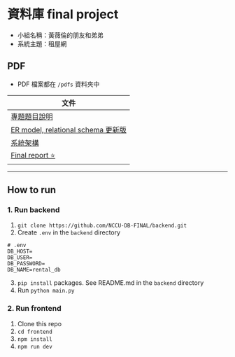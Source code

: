 # 資料庫 final project

- 小組名稱：黃薇倫的朋友和弟弟
- 系統主題：租屋網

## PDF
- PDF 檔案都在 `/pdfs` 資料夾中

| 文件                                                                 |
| ------------------------------------------------------------------ |
| [專題題目說明](pdfs/專題題目說明_0512.pdf)                                          |
| [ER model, relational schema 更新版](pdfs/ER_model_relational_schema_v2.pdf) |
| [系統架構](pdfs/系統架構.pdf) |
| [Final report ⭐️](pdfs/資料庫系統租屋網-final_report.pdf) |

---

## How to run
### 1. Run backend
1. `git clone https://github.com/NCCU-DB-FINAL/backend.git`
2. Create `.env` in the `backend` directory
```shell
# .env 
DB_HOST=
DB_USER=
DB_PASSWORD=
DB_NAME=rental_db
```
3. `pip install` packages. See README.md in the `backend` directory
4. Run `python main.py`

### 2. Run frontend
1. Clone this repo
2. `cd frontend`
3. `npm install`
4. `npm run dev`

